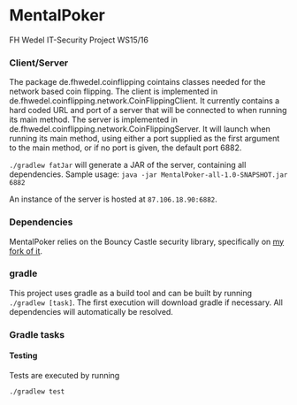 # MentalPoker
FH Wedel IT-Security Project WS15/16

### Client/Server
The package de.fhwedel.coinflipping cointains classes needed for the network based coin flipping.
The client is implemented in de.fhwedel.coinflipping.network.CoinFlippingClient. It currently contains a hard coded URL and port of a server that will be connected to when running its main method.
The server is implemented in de.fhwedel.coinflipping.network.CoinFlippingServer. It will launch when running its main method, using either a port supplied as the first argument to the main method, or if no port is given, the default port 6882.

`./gradlew fatJar` will generate a JAR of the server, containing all dependencies.
Sample usage:
`java -jar MentalPoker-all-1.0-SNAPSHOT.jar 6882`

An instance of the server is hosted at `87.106.18.90:6882`.

### Dependencies
MentalPoker relies on the Bouncy Castle security library, specifically on [my fork of it](https://github.com/timpauls/bc-java).

### gradle
This project uses gradle as a build tool and can be built by running `./gradlew [task]`.
The first execution will download gradle if necessary. All dependencies will automatically be resolved.

### Gradle tasks
#### Testing
Tests are executed by running
```
./gradlew test
```

